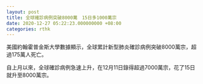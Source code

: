 ```yaml
---
layout: post
title: 全球確診病例突破8000萬　15日多1000萬宗
date: 2020-12-27 05:22:23.000000000 +08:00
categories: rthk
---
```


美國約翰霍普金斯大學數據顯示，全球累計新型肺炎確診病例突破8000萬宗，超過175萬人死亡。

自上月以來，全球確診病例急速上升，在12月11日錄得超過7000萬宗，花了15日就升至8000萬宗。
